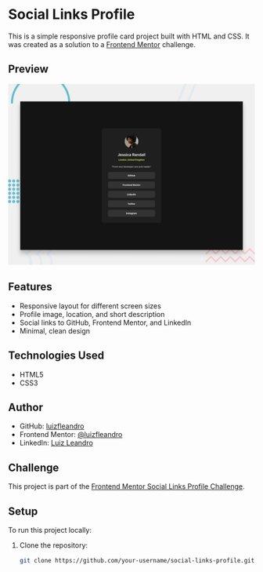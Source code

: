 # Social Links Profile

This is a simple responsive profile card project built with HTML and CSS. It was created as a solution to a [Frontend Mentor](https://www.frontendmentor.io?ref=challenge) challenge.

## Preview

![Preview](./preview.jpg)

## Features

- Responsive layout for different screen sizes
- Profile image, location, and short description
- Social links to GitHub, Frontend Mentor, and LinkedIn
- Minimal, clean design

## Technologies Used

- HTML5  
- CSS3

## Author

- GitHub: [luizfleandro](https://github.com/luizfleandro?tab=repositories)  
- Frontend Mentor: [@luizfleandro](https://www.frontendmentor.io/profile/luizfleandro)  
- LinkedIn: [Luiz Leandro](https://www.linkedin.com/in/luiz-leandro-21baa1150/)

## Challenge

This project is part of the [Frontend Mentor Social Links Profile Challenge](https://www.frontendmentor.io/challenges/social-links-profile-UG32l9m6d).

## Setup

To run this project locally:

1. Clone the repository:
   ```bash
   git clone https://github.com/your-username/social-links-profile.git
